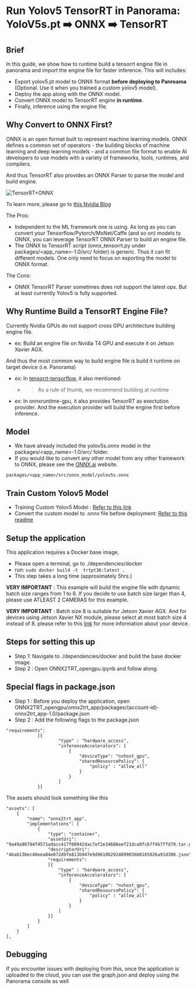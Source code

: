 # Run Yolov5 TensorRT in Panorama: YoloV5s.pt ➡️ ONNX  ➡️ TensorRT

## Brief

In this guide, we show how to runtime build a tensorrt engine file in panorama and import the engine file for faster inference. This will includes:
- Export yolov5.pt model to ONNX format **before deploying to Panroama** (Optional. Use it when you trained a custom yolov5 model).
- Deploy the app along with the ONNX model.
- Convert ONNX model to TensorRT engine **in runtime**.
- Finally, inference using the engine file.

## Why Convert to ONNX First?
ONNX is an open format built to represent machine learning models. ONNX defines a common set of operators - the building blocks of machine learning and deep learning models - and a common file format to enable AI developers to use models with a variety of frameworks, tools, runtimes, and compilers.

And thus TensorRT also provides an ONNX Parser to parse the model and build engine.

![TensorRT+ONNX](https://developer-blogs.nvidia.com/wp-content/uploads/2021/07/onnx-workflow.png)

To learn more, please go to [this Nvidia Blog](https://developer.nvidia.com/blog/speeding-up-deep-learning-inference-using-tensorflow-onnx-and-tensorrt/)

The Pros:
- Independent to the ML framework one is using. As long as you can convert your Tensorflow/Pytorch/MxNet/Caffe (and so on) models to ONNX, you can leverage TensorRT ONNX Parser to build an engine file.
- The ONNX to TensorRT script (onnx_tensorrt.py under packages/<app_name>-1.0/src/ folder) is generic. Thus it can fit different models. One only need to focus on exporting the model to ONNX format.

The Cons:
- ONNX TensorRT Parser sometimes does not support the latest ops. But at least currently Yolov5 is fully supported.

## Why Runtime Build a TensorRT Engine File?
Currently Nvidia GPUs do not support cross GPU architecture building engine file.
- ex: Build an engine file on Nvidia T4 GPU and execute it on Jetson Xavier AGX.

And thus the most common way to build engine file is build it runtime on target device (i.e. Panorama)
- ex: In [tensorrt-tensorflow](https://blog.tensorflow.org/2021/01/leveraging-tensorflow-tensorrt-integration.html ), it also mentioned:
    - > As a rule of thumb, we recommend building at runtime
- ex: In onnxruntime-gpu, it also provides TensorRT as exectution provider. And the execution provider will build the engine first before inference.

## Model

* We have already included the yolov5s.onnx model in the packages/<app_name>-1.0/src/ folder.
* If you would like to convert any other model from any other framework to ONNX, please see the [ONNX.ai](https://onnx.ai/) website.

```
packages/<app_name>/src/onnx_model/yolov5s.onnx
```

## Train Custom Yolov5 Model

* Training Custom Yolov5 Model : [Refer to this link](https://github.com/ultralytics/yolov5/wiki/Train-Custom-Data)
* Convert the custom model to .onnx file before deployment: [Refer to this readme](./onnx2trt_app/dependency/Readme.md)


## Setup the application

This application requires a Docker base image. 
- Please open a terminal, go to ./dependencies/docker
- run: `sudo docker build -t  trtpt36:latest .`
- This step takes a long time (approximately 5hrs.)


**VERY IMPORTANT** : This example will build the engine file with dynamic batch size ranges from 1 to 8. If you decide to use batch size larger than 4, please use ATLEAST 2 CAMERAS for this example.

**VERY IMPORTANT** : Batch size 8 is suitable for Jetson Xavier AGX. And for devices using Jetson Xavier NX module, please select at most batch size 4 instead of 8. please refer to this [link](https://aws.amazon.com/tw/panorama/appliance/) for more information about your device.

## Steps for setting this up

* Step 1: Navigate to ./dependencies/docker and build the base docker image.
* Step 2 : Open ONNX2TRT_opengpu.ipynb and follow along.

## Special flags in package.json

* Step 1 : Before you deploy the application, open ONNX2TRT_opengpu/onnx2trt_app/packages/(account-id)-onnx2trt_app-1.0/package.json
* Step 2 : Add the following flags to the package.json

```
"requirements": 
            [{
                    "type" : "hardware_access",
                    "inferenceAccelerators": [ 
                        {
                            "deviceType": "nvhost_gpu",
                            "sharedResourcePolicy": {
                                "policy" : "allow_all"
                            }
                        }
                    ]
            }]
```

The assets should look something like this

```
"assets": [
    {
        "name": "onnx2trt_app",
        "implementations": [
            {
                "type": "container",
                "assetUri": "9a49a98784f4571adacc417f00942dac7ef2e34686eef21dca9fcb7f4b7ffd70.tar.gz",
                "descriptorUri": "4bab130ec48eea84e072d9fe813b947e9d9610b2924099036b0165026a91d306.json",
                "requirements": 
                [{
                    "type" : "hardware_access",
                    "inferenceAccelerators": [ 
                        {
                            "deviceType": "nvhost_gpu",
                            "sharedResourcePolicy": {
                                "policy" : "allow_all"
                            }
                        }
                    ]
                }]
            }
        ]
    }
],
```
    

## Debugging

If you encounter issues with deploying from this, once the application is uploaded to the cloud, you can use the graph.json and deploy using the Panorama console as well